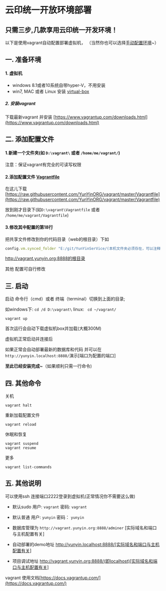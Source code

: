 云印统一开放环境部署
============
只需三步,几款享用云印统一开发环境！
------------------

以下是使用vagrant自动配置部署虚拟机，
（当然你也可以选择[手动配置环境](./install.md)~）

## 一. 准备环境

#### 1. 虚拟机

* windows 8.1或者10系统自带hyper-V，不用安装
* win7, MAC 或者 Linux 安装 [virtual-box](https://www.virtualbox.org/wiki/Downloads)

##### 2. 安装vagrant
下载最新vagrant 并安装
[https://www.vagrantup.com/downloads.html](https://www.vagrantup.com/downloads.html)


##  二. 添加配置文件

#### 1.新建一个文件夹(如 `D:\vagrant\` 或者 `/home/me/vagrant/`)

注意：保证vagrant有完全的可读写权限

#### 2.添加配置文件 [Vagrantfile](./Vagrantfile)

在这儿下载[https://raw.githubusercontent.com/YunYinORG/vagrant/master/Vagrantfile](https://raw.githubusercontent.com/YunYinORG/vagrant/master/Vagrantfile)

放到刚才目录下(如`D:\vagrant\Vagrantfile` 或者 `/home/me/vagrant/Vagrantfile`)

#### 3.修改其中配置的第18行

把共享文件修改到你的代码目录（web的根目录）下如
```ruby
config.vm.synced_folder "E:/git/YunYinSerVice/(本机文件夹必须存在，可以注释掉)", "/var/www/html/"
```
http://vagrant.yunyin.org:8888的根目录

其他 配置可自行修改


## 三. 启动

启动 命令行（cmd）或者 终端（terminal）切换到上面的目录;

如windows下: `cd /d D:\vagrant\`  linux: ` cd ~/vagrant/`
```
vagrant up
```

首次运行会自动下载虚拟机box并加载(大概300M)

虚拟机正常启动并连接后

如果正常会自动部署最新的数据库和代码
并可以在 `http://yunyin.localhost:8888/`演示[端口为配置的端口]


**至此已经安装完成~**（如果顺利只需一行命令)


## 四. 其他命令

关机
```
vagrant halt
```
重新加载配置文件
```
vagrant reload
```
休眠和恢复
```
vagrant suspend
vagrant resume
```
更多
```
vagrant list-commands
```

## 五. 其他说明

可以使用ssh  连接端口2222登录到虚拟机(正常情况你不需要这么做)

* 默认sudo 用户: `vagrant` 密码: `vagrant`
* 默认普通 用户: `yunyin`  密码： `yunyin`

* 数据库管理为 `http://vagrant.yunyin.org:8888/adminer` [实际域名和端口与主机配置有关]
* 自动部署的demo地址 http://yunyin.localhost:8888/[实际域名和端口与主机配置有关]
* 项目调试地址  http://vagrant.yunyin.org:8888/(即localhost)[实际域名和端口与主机配置有关]

vagrant 使用文档[https://docs.vagrantup.com/](https://docs.vagrantup.com/)
